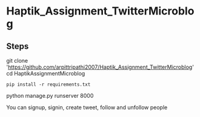 # Haptik_Assignment_TwitterMicroblog

## Steps
git clone 'https://github.com/arpittripathi2007/Haptik_Assignment_TwitterMicroblog'
cd HaptikAssignmentMicroblog

```pip install -r requirements.txt```

python manage.py runserver 8000

You can signup, signin, create tweet, follow and unfollow people

